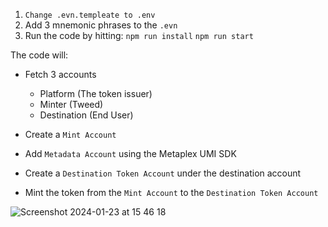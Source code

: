 1. `Change .evn.templeate to .env`
2. Add 3 mnemonic phrases to the `.evn`
3. Run the code by hitting:
`npm run install`
`npm run start`

The code will: 
- Fetch 3 accounts
   - Platform (The token issuer)
   - Minter (Tweed)
   - Destination (End User)

- Create a `Mint Account`
- Add `Metadata Account` using the Metaplex UMI SDK
- Create a `Destination Token Account` under the destination account
- Mint the token from the `Mint Account` to the `Destination Token Account`


![Screenshot 2024-01-23 at 15 46 18](https://github.com/paytweed/Solana-POC/assets/107198516/9a1cb5b8-8e5c-4ff9-8f71-29ca2f4bdfea)
